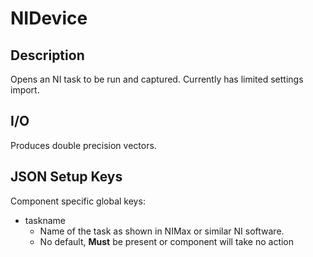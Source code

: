 # NIDevice

## Description

Opens an NI task to be run and captured. Currently has limited settings import.

## I/O

Produces double precision vectors.

## JSON Setup Keys

Component specific global keys:
- taskname
	- Name of the task as shown in NIMax or similar NI software.
	- No default, **Must** be present or component will take no action



